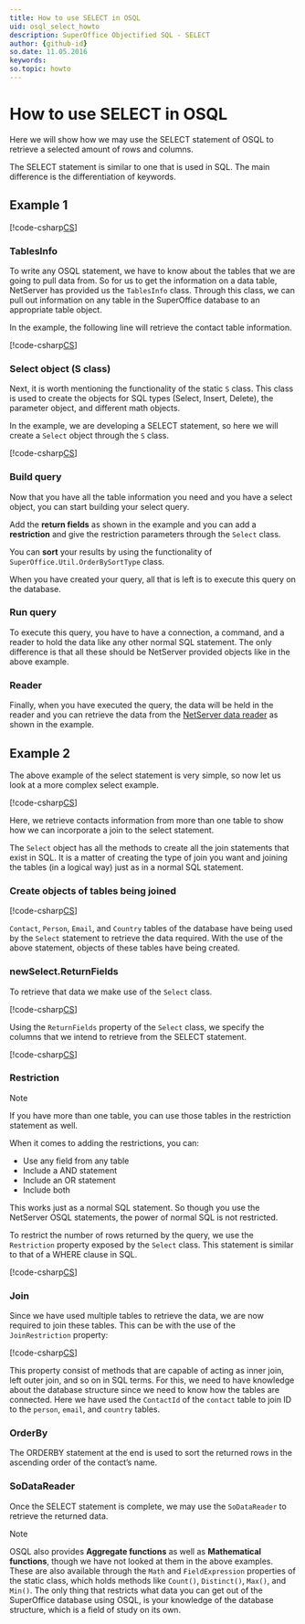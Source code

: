 ```yaml
---
title: How to use SELECT in OSQL
uid: osql_select_howto
description: SuperOffice Objectified SQL - SELECT
author: {github-id}
so.date: 11.05.2016
keywords:
so.topic: howto
---
```


# How to use SELECT in OSQL

Here we will show how we may use the SELECT statement of OSQL to retrieve a selected amount of rows and columns.

The SELECT statement is similar to one that is used in SQL. The main difference is the differentiation of keywords.

## Example 1

[!code-csharp[CS](includes/select-1.cs)]

### TablesInfo

To write any OSQL statement, we have to know about the tables that we are going to pull data from. So for us to get the information on a data table, NetServer has provided us the `TablesInfo` class. Through this class, we can pull out information on any table in the SuperOffice database to an appropriate table object.

In the example, the following line will retrieve the contact table information.

[!code-csharp[CS](includes/select-1.cs?range=10)]

### Select object (S class)

Next, it is worth mentioning the functionality of the static `S` class. This class is used to create the objects for SQL types (Select, Insert, Delete), the parameter object, and different math objects.

In the example, we are developing a SELECT statement, so here we will create a `Select` object through the `S` class.

[!code-csharp[CS](includes/select-1.cs?range=13)]

### Build query

Now that you have all the table information you need and you have a select object, you can start building your select query.

Add the **return fields** as shown in the example and you can add a **restriction** and give the restriction parameters through the `Select` class.

You can **sort** your results by using the functionality of `SuperOffice.Util.OrderBySortType` class.

When you have created your query, all that is left is to execute this query on the database.

### Run query

To execute this query, you have to have a connection, a command, and a reader to hold the data like any other normal SQL statement. The only difference is that all these should be NetServer provided objects like in the above example.

### Reader

Finally, when you have executed the query, the data will be held in the reader and you can retrieve the data from the [NetServer data reader][1] as shown in the example.

## Example 2

The above example of the select statement is very simple, so now let us look at a more complex select example.

[!code-csharp[CS](includes/select-2.cs)]

Here, we retrieve contacts information from more than one table to show how we can incorporate a join to the select statement.

The `Select` object has all the methods to create all the join statements that exist in SQL. It is a matter of creating the type of join you want and joining the tables (in a logical way) just as in a normal SQL statement.

### Create objects of tables being joined

[!code-csharp[CS](includes/select-2.cs?range=8-11)]

`Contact`, `Person`, `Email`, and `Country` tables of the database have being used by the `Select` statement to retrieve the data required. With the use of the above statement, objects of these tables have being created.

### newSelect.ReturnFields

To retrieve that data we make use of the `Select` class.

[!code-csharp[CS](includes/select-2.cs?range=14)]

Using the `ReturnFields` property of the `Select` class, we specify the columns that we intend to retrieve from the SELECT statement.

[!code-csharp[CS](includes/select-2.cs?range=16)]

### Restriction

> [!NOTE]
> If you have more than one table, you can use those tables in the restriction statement as well.

When it comes to adding the restrictions, you can:

* Use any field from any table
* Include a AND statement
* Include an OR statement
* Include both

This works just as a normal SQL statement. So though you use the NetServer OSQL statements, the power of normal SQL is not restricted.

To restrict the number of rows returned by the query, we use the `Restriction` property exposed by the `Select` class. This statement is similar to that of a WHERE clause in SQL.

[!code-csharp[CS](includes/select-2.cs?range=19)]

### Join

Since we have used multiple tables to retrieve the data, we are now required to join these tables. This can be with the use of the `JoinRestriction` property:

[!code-csharp[CS](includes/select-2.cs?range=22-24)]

This property consist of methods that are capable of acting as inner join, left outer join, and so on in SQL terms. For this, we need to have knowledge about the database structure since we need to know how the tables are connected. Here we have used the `ContactId` of the `contact` table to join ID to the `person`, `email`, and `country` tables.

### OrderBy

The ORDERBY statement at the end is used to sort the returned rows in the ascending order of the contact’s name.

### SoDataReader

Once the SELECT statement is complete, we may use the `SoDataReader` to retrieve the returned data.

> [!NOTE]
> OSQL also provides **Aggregate functions** as well as **Mathematical functions**, though we have not looked at them in the above examples. These are also available through the `Math` and `FieldExpression` properties of the static class, which holds methods like `Count()`, `Distinct()`, `Max()`, and `Min()`. The only thing that restricts what data you can get out of the SuperOffice database using OSQL, is your knowledge of the database structure, which is a field of study on its own.

<!-- Referenced links -->
[1]: ../so-data-reader.md

